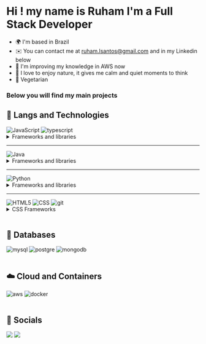Hi ! [](https://user-images.githubusercontent.com/18350557/176309783-0785949b-9127-417c-8b55-ab5a4333674e.gif)my name is Ruham I'm a Full Stack Developer
==================================================================================================================================

* 🌍  I'm based in Brazil
* ✉️  You can contact me at [ruham.lsantos@gmail.com](mailto:ruham.lsantos@gmail.com) and in my Linkedin below
* 🧠  I'm improving my knowledge in AWS now
* :evergreen_tree: I love to enjoy nature, it gives me calm and quiet moments to think
* :green_apple: Vegetarian

###               Below you will find my main projects

## 👾 Langs and Technologies
<div>
<img src="https://img.shields.io/badge/JavaScript-F7DF1E?style=for-the-badge&logo=javascript&logoColor=black" alt="JavaScript" />
<img src="https://img.shields.io/badge/TypeScript-1572B6?style=for-the-badge&logo=typescript&logoColor=white" alt="typescript" />
</div>
<details>
  <summary>Frameworks and libraries</summary><br />
  <div>
    <img src="https://img.shields.io/badge/Node.js-43853D?style=for-the-badge&logo=node.js&logoColor=white" alt="Node.js" />
    <img src="https://img.shields.io/badge/Express-404D59?style=for-the-badge&logo=express&logoColor=white" alt="express" />
    <img src="https://img.shields.io/badge/Nestjs-CA4245?style=for-the-badge&logo=nestjs&logoColor=white" alt="Nest" />
    <img src="https://img.shields.io/badge/React-20232A?style=for-the-badge&logo=react&logoColor=61DAFB" alt="React" />
    <img src="https://img.shields.io/badge/Redux-593D88?style=for-the-badge&logo=redux&logoColor=white" alt="redux" />
    <img src="https://img.shields.io/badge/React_Router-CA4245?style=for-the-badge&logo=react-router&logoColor=white" alt="reactRouter" />
    <img src="https://img.shields.io/badge/Sequelize-1572B6?style=for-the-badge&logo=sequelize&logoColor=white" alt="Sequelize" />
    <img src="https://img.shields.io/badge/Mongoose-E34F26?style=for-the-badge&logo=mongoose&logoColor=white" alt="Mongoose" />
    <img src="https://img.shields.io/badge/Prisma-1572B6?style=for-the-badge&logo=prisma&logoColor=white" alt="Sequelize" />
    <img src="https://img.shields.io/badge/Vue.js-1572B6?style=for-the-badge&logo=vue.js&logoColor=white" alt="Vue.js" />
    <img src="https://img.shields.io/badge/Jest-43853D?style=for-the-badge&logo=jest&logoColor=white" alt="Jest" />
    <img src="https://img.shields.io/badge/Mocha-20232A?style=for-the-badge&logo=mocha&logoColor=white" alt="Mocha" />
    <img src="https://img.shields.io/badge/Sinon-1572B6?style=for-the-badge&logo=sinon&logoColor=white" alt="Sinon" />
    <img src="https://img.shields.io/badge/Chai-E34F26?style=for-the-badge&logo=chai&logoColor=white" alt="Chai" />
  </div>
</details>
<hr/>
<div>
<img src="https://img.shields.io/badge/Java-3776AB?style=for-the-badge&logo=java&logoColor=white" alt="Java" />
</div>
<details>
  <summary>Frameworks and libraries</summary><br />
<div>
  <img src="https://img.shields.io/badge/Pytest-43853D?style=for-the-badge&logo=pytest&logoColor=white" alt="Pytest" />
  <img src="https://img.shields.io/badge/Pandas-43853D?style=for-the-badge&logo=pandas&logoColor=white" alt="Pandas" />
  <img src="https://img.shields.io/badge/Matplotlib-43853D?style=for-the-badge&logo=matplotlib&logoColor=white" alt="Matplotlib" />
  <img src="https://img.shields.io/badge/Flask-593D88?style=for-the-badge&logo=flask&logoColor=white" alt="Flask" />
</div>
</details>
<hr/>
<div>
<img src="https://img.shields.io/badge/Python-3776AB?style=for-the-badge&logo=python&logoColor=white" alt="Python" />
</div>
<details>
  <summary>Frameworks and libraries</summary><br />
<div>
  <img src="https://img.shields.io/badge/Pytest-43853D?style=for-the-badge&logo=pytest&logoColor=white" alt="Pytest" />
  <img src="https://img.shields.io/badge/Pandas-43853D?style=for-the-badge&logo=pandas&logoColor=white" alt="Pandas" />
  <img src="https://img.shields.io/badge/Matplotlib-43853D?style=for-the-badge&logo=matplotlib&logoColor=white" alt="Matplotlib" />
  <img src="https://img.shields.io/badge/Flask-593D88?style=for-the-badge&logo=flask&logoColor=white" alt="Flask" />
</div>
</details>
<hr/>
<div>
  <img src="https://img.shields.io/badge/HTML5-E34F26?style=for-the-badge&logo=html5&logoColor=white" alt="HTML5" />
  <img src="https://img.shields.io/badge/CSS3-1572B6?style=for-the-badge&logo=css3&logoColor=white" alt="CSS" />
  <img src="https://img.shields.io/badge/Git-E34F26?style=for-the-badge&logo=git&logoColor=white" alt="git" />
</div>
<details>
  <summary>CSS Frameworks</summary><br />
<div>
  <img src="https://img.shields.io/badge/Tailwind_CSS-38B2AC?style=for-the-badge&logo=tailwind-css&logoColor=white" alt="tailwind" />
  <img src="https://img.shields.io/badge/Bootstrap-563D7C?style=for-the-badge&logo=bootstrap&logoColor=white" alt="bootstrap" />
</div>
</details>
<br/>

## 💽 Databases

<div>
  <img src="https://img.shields.io/badge/MySQL-00000F?style=for-the-badge&logo=mysql&logoColor=white" alt="mysql" />
  <img src="https://img.shields.io/badge/PostgreSQL-1572B6?style=for-the-badge&logo=postgresql&logoColor=white" alt="postgre" />
  <img src="https://img.shields.io/badge/MongoDB-4EA94B?style=for-the-badge&logo=mongodb&logoColor=white" alt="mongodb" />
</div>
<br/>

## ☁️ Cloud and Containers
<div>
  <img src="https://img.shields.io/badge/Amazon_AWS-232F3E?style=for-the-badge&logo=amazon-aws&logoColor=white" alt="aws" />
  <img src="https://img.shields.io/badge/Docker-2496ED?style=for-the-badge&logo=docker&logoColor=white" alt="docker" />
</div>
<br/>

## 👥 Socials

<p align="left"> <a href="https://www.github.com/RuhamLeal" target="_blank" rel="noreferrer"><img src="https://img.shields.io/badge/GitHub-100000?style=for-the-badge&logo=github&logoColor=white"/></a> <a href="https://www.linkedin.com/in/ruham-leal-dos-santos-sutil-38a837243/" target="_blank" rel="noreferrer"><img src="https://img.shields.io/badge/LinkedIn-0077B5?style=for-the-badge&logo=linkedin&logoColor=white"/></a></p>
